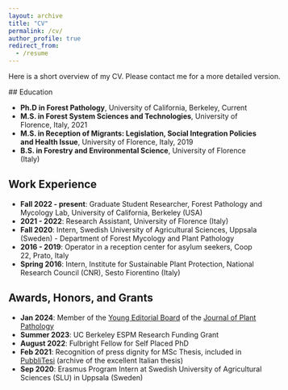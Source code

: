 ```yaml
---
layout: archive
title: "CV"
permalink: /cv/
author_profile: true
redirect_from:
  - /resume
---
```


<p style="font-size:14px;width:600px;text-align:justify">Here is a short overview of my CV. Please contact me for a more detailed version.</p>

<div style="font-size:14px;">
  ## Education

  - **Ph.D in Forest Pathology**, University of California, Berkeley, Current
  - **M.S. in Forest System Sciences and Technologies**, University of Florence, Italy, 2021
  - **M.S. in Reception of Migrants: Legislation, Social Integration Policies and Health Issue**, University of Florence, Italy, 2019
  - **B.S. in Forestry and Environmental Science**, University of Florence (Italy)

  ## Work Experience

  - **Fall 2022 - present**: Graduate Student Researcher, Forest Pathology and Mycology Lab, University of California, Berkeley (USA)
  - **2021 - 2022**: Research Assistant, University of Florence (Italy)
  - **Fall 2020**: Intern, Swedish University of Agricultural Sciences, Uppsala (Sweden) - Department of Forest Mycology and Plant Pathology
  - **2016 - 2019**: Operator in a reception center for asylum seekers, Coop 22, Prato, Italy
  - **Spring 2016**: Intern, Institute for Sustainable Plant Protection, National Research Council (CNR), Sesto Fiorentino (Italy)

  ## Awards, Honors, and Grants

  - **Jan 2024**: Member of the [Young Editorial Board](https://link.springer.com/journal/42161/updates/26325980) of the [Journal of Plant Pathology](https://link.springer.com/journal/42161)
  - **Summer 2023**: UC Berkeley ESPM Research Funding Grant
  - **August 2022**: Fulbright Fellow for Self Placed PhD
  - **Feb 2021**: Recognition of press dignity for MSc Thesis, included in [PubbliTesi](http://lnx.pubblitesi.it/schede-sintetiche/area-scientifica/1496-edoardo-scali-analyses-on-data-from-airborne-pollen-and-spore-traps-classical-investigation-methods-and-molecular-metabarcoding-with-next-generation-sequencing) (archive of the excellent Italian thesis)
  - **Sep 2020**: Erasmus Program Intern at Swedish University of Agricultural Sciences (SLU) in Uppsala (Sweden)
</div>

  

